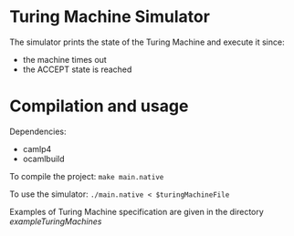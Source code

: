 # Turing Machine Simulator
The simulator prints the state of the Turing Machine and execute it since:
- the machine times out
- the ACCEPT state is reached

# Compilation and usage

Dependencies:
- camlp4
- ocamlbuild

To compile the project: `make main.native`

To use the simulator: `./main.native < $turingMachineFile`

Examples of Turing Machine specification are given in the directory
*exampleTuringMachines*
